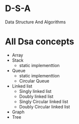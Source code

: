 # D-S-A
Data Structure And Algorithms

# All Dsa concepts 
- Array
- Stack
  - static implementtion
- Queue
  - static implementtion
  - Circular Queue
- Linked list
  - Singly linked list
  - Doubly linked list
  - Singly Circular linked list
  - Doubly Circular linked list
- Graph
- Tree

